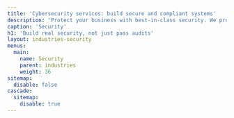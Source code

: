 ```yaml
---
title: 'Cybersecurity services: build secure and compliant systems'
description: 'Protect your business with best-in-class security. We provide secure architecture, compliance expertise, and balanced security without slowing teams.'
caption: 'Security'
h1: 'Build real security, not just pass audits'
layout: industries-security
menus:
  main:
    name: Security
    parent: industries
    weight: 36
sitemap:
  disable: false
cascade:
  sitemap:
    disable: true
---
```

